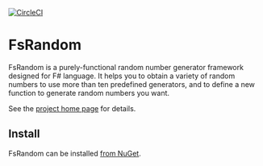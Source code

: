 [![CircleCI](https://circleci.com/gh/kos59125/FsRandom.svg?style=svg)](https://circleci.com/gh/kos59125/FsRandom)

FsRandom
========

FsRandom is a purely-functional random number generator framework designed for F# language.
It helps you to obtain a variety of random numbers to use more than ten predefined generators,
and to define a new function to generate random numbers you want.

See the [project home page](https://fsprojects.github.io/FsRandom/) for details.

Install
-------

FsRandom can be installed [from NuGet](https://www.nuget.org/packages/FsRandom/).
